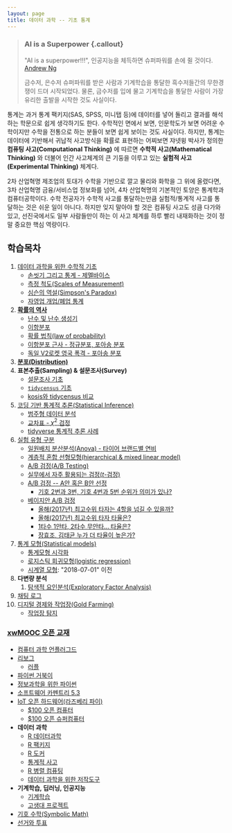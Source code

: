 ```yaml
---
layout: page
title: 데이터 과학 -- 기초 통계
---
```


> ### AI is a Superpower {.callout}
>
> "AI is a superpower!!!", 인공지능을 체득하면 슈퍼파워를 손에 쥘 것이다. [Andrew Ng](https://twitter.com/andrewyng/status/728986380638916609)
>
> 금수저, 은수저 슈퍼파워를 받은 사람과 기계학습을 통달한 흑수저들간의 무한경쟁이 드뎌 시작되었다. 물론, 
> 금수저를 입에 물고 기계학습을 통달한 사람이 가장 유리한 출발을 시작한 것도 사실이다.

통계는 과거 통계 팩키지(SAS, SPSS, 미니탭 등)에 데이터를 넣어 돌리고 결과를 해석하는 학문으로 쉽게 생각하기도 한다. 
수학적인 면에서 보면, 인문학도가 보면 어려운 수학이지만 수학을 전통으로 하는 분들이 보면 쉽게 보이는 것도 사실이다. 
하지만, 통계는 데이터에 기반해서 귀납적 사고방식을 확률로 표현하는 어찌보면 쟈넷윙 박사가 정의한 **컴퓨팅 사고(Computational Thinking)** 에 따르면 
 **수학적 사고(Mathematical Thinking)** 와 더불어 인간 사고체계의 큰 기둥을 이루고 있는 **실험적 사고(Experimental Thinking)** 체계다. 

2차 산업혁명 제조업의 토대가 수학을 기반으로 깔고 물리와 화학을 그 위에 올렸다면, 3차 산업혁명 금융/서비스업 정보화를 넘어,
4차 산업혁명의 기본적인 토양은 통계학과 컴퓨터공학이다. 수학 전공자가 수학적 사고를 통달하는만큼 실험적/통계적 사고를 통달하는 것은 쉬운 일이 아니다. 
하지만 잊지 말아야 할 것은 컴퓨팅 사고도 성큼 다가와 있고, 선진국에서도 일부 사람들만이 하는 이 사고 체계를 하루 빨리 내재화하는 것이 정말 
중요한 핵심 역량이다.


## 학습목차 

1. [데이터 과학을 위한 수학적 기초](math-for-data-science.html)
    - [손씻기 그리고 통계 - 제멜바이스](stat-hand-washing.html)
    - [측정 척도(Scales of Measurement)](stat-measurement.html)
    - [심슨의 역설(Simpson's Paradox)](stat-simpson.html)
    - [자영업 개업/폐업 통계](stat-small-business.html)
1. **[확률의 역사](https://statkclee.github.io/r-algorithm/r-history-of-probability.html)**
    - [난수 및 난수 생성기](stat-random-number-generator.html)
    - [이항분포](stat-binomial.html)
    - [확률 법칙(law of probability)](stat-law-of-probability.html)
    - [이항분포 근사 - 정규분포, 포아송 분포](stat-approx-normal-poisson.html)
    - [독일 V2로켓 영국 폭격 - 포아송 분포](stat-flying-bomb-poisson.html)
1. **[분포(Distribution)](stat-distribution.html)**
1. **표본추출(Sampling) & 설문조사(Survey)**
    - [설문조사 기초](survey-sampling-basic.html)
    - [`tidycensus` 기초](tidycensus-basic.html)
    - [kosis와 tidycensus 비교](tidycensus-kosis-comparison.html)
1. [코딩 기반 통계적 추론(Statistical Inference)](stat-inference.html)    
    - [범주형 데이터 분석](stat-categorical-data.html)
    - [교차표 - $\chi^2$ 검정](stat-categorical-data-chisquared.html)
    - [tidyverse 통계적 추론 사례](stat-tidyverse-inference.html)
1. [실험 유형 구분](stat-coursera-doe.html)
    + [일원배치 분산분석(Anova) - 타이어 브랜드별 연비](stat-tire-anova.html)
    + [계층적 혼합 선형모형(hierarchical & mixed linear model)](stat-mixed-linear-model.html)
    + [A/B 검정(A/B Testing)](stat-ab-testing.html)
    + [실무에서 자주 활용되는 검정($t$-검정)](stat-testing.html)
    + [A/B 검정 -- A안 혹은 B안 선정](ab-testing-in-practice.html)
        + [기호 2번과 3번, 기호 4번과 5번 순위가 의미가 있나?](ab-testing-presidential-election.html)
    + [베이지안 A/B 검정](bayesian-ab-testing-in-practice.html)
        + [올해(2017년) 최고수위 타자는 4할을 넘길 수 있을까?](bayesian-best-hitter-2017.html)
        + [올해(2017년) 최고수위 타자 타율은?](bayesian-best-hitter-ci.html)
        + [1타수 1안타, 2타수 무안타... 타율은?](bayesian-empirical-bayes.html)
        + [장효조, 김태균 누가 더 타율이 높은가?](bayesian-ab-testing.html)    
1. [통계 모형(Statistical models)](stat-modeling.html)
    - [통계모형 시각화](stat-model-visualization.html) 
    - [로지스틱 회귀모형(logistic regression)](stat-logistic-regression.html) 
    - [시계열 모형](https://statkclee.github.io/finance/): "2018-07-01" 이전 
1. **다변량 분석**
    1. [탐색적 요인분석(Exploratory Factor Analysis)](stat-exploratory-factor-analysis.html)
1. [채팅 로그](stat-chatting-log.html)
1. [디지털 경제와 작업장(Gold Farming)](stat-gold-farming.html)
    * [작업장 탐지](stat-gold-farming-detection.html)

### [xwMOOC 오픈 교재](https://statkclee.github.io/xwMOOC/)

- [컴퓨터 과학 언플러그드](http://unplugged.xwmooc.org)  
- [리보그](http://reeborg.xwmooc.org)  
     - [러플](http://rur-ple.xwmooc.org)  
- [파이썬 거북이](http://swcarpentry.github.io/python-novice-turtles/index-kr.html)  
- [정보과학을 위한 파이썬](http://python.xwmooc.org)  
- [소프트웨어 카펜트리 5.3](http://swcarpentry.xwmooc.org)
- [IoT 오픈 하드웨어(라즈베리 파이)](http://raspberry-pi.xwmooc.org/)
    - [$100 오픈 컴퓨터](http://computer.xwmooc.org/)   
    - [$100 오픈 슈퍼컴퓨터](http://computers.xwmooc.org/)
- **데이터 과학**
    - [R 데이터과학](http://data-science.xwmooc.org/)
    - [R 팩키지](http://r-pkgs.xwmooc.org/)
    - [R 도커](http://statkclee.github.io/r-docker/)
    - [통계적 사고](http://think-stat.xwmooc.org/)
    - [R 병렬 컴퓨팅](http://parallel.xwmooc.org/)    
    - [데이터 과학을 위한 저작도구](https://statkclee.github.io/ds-authoring/)
- **기계학습, 딥러닝, 인공지능**
    - [기계학습](http://statkclee.github.io/ml)
    - [고생대 프로젝트](http://statkclee.github.io/trilobite)
- [기호 수학(Symbolic Math)](http://sympy.xwmooc.org/)
- [선거와 투표](http://politics.xwmooc.org/)

